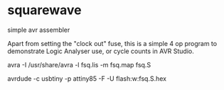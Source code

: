 # squarewave
simple avr assembler

Apart from setting the "clock out" fuse, this is a simple 4 op program to demonstrate Logic Analyser use, or cycle counts in AVR Studio.

avra -I /usr/share/avra -l fsq.lis -m fsq.map fsq.S

avrdude -c usbtiny -p attiny85 -F -U flash:w:fsq.S.hex
